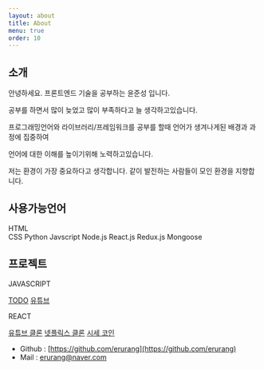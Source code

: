 ```yaml
---
layout: about
title: About
menu: true
order: 10
---
```


## 소개 

안녕하세요. 프론트엔드 기술을 공부하는 윤준성 입니다.

공부를 하면서 많이 늦었고 많이 부족하다고 늘 생각하고있습니다.

프로그래밍언어와 라이브러리/프레임워크를 공부를 할때 언어가 생겨나게된 배경과 과정에 집중하여

언어에 대한 이해를 높이기위해 노력하고있습니다.

저는 환경이 가장 중요하다고 생각합니다. 같이 발전하는 사람들이 모인 환경을 지향합니다.

## 사용가능언어

HTML  
CSS 
Python
Javscript 
Node.js 
React.js 
Redux.js 
Mongoose 

## 프로젝트

JAVASCRIPT

[TODO](https://github.com/erurang/toDoList)
[유튜브](https://github.com/erurang/mytube/tree/9deb026c5d06030bb5859d71593184065ba55fa4)

REACT

[유튜브 클론](https://github.com/erurang/youtube-react)
[넷플릭스 클론](https://github.com/erurang/netflix)
[시세 코인](https://github.com/erurang/btckimp)

- Github : [https://github.com/erurang](https://github.com/erurang)
- Mail : [erurang@naver.com](erurang@naver.com)

